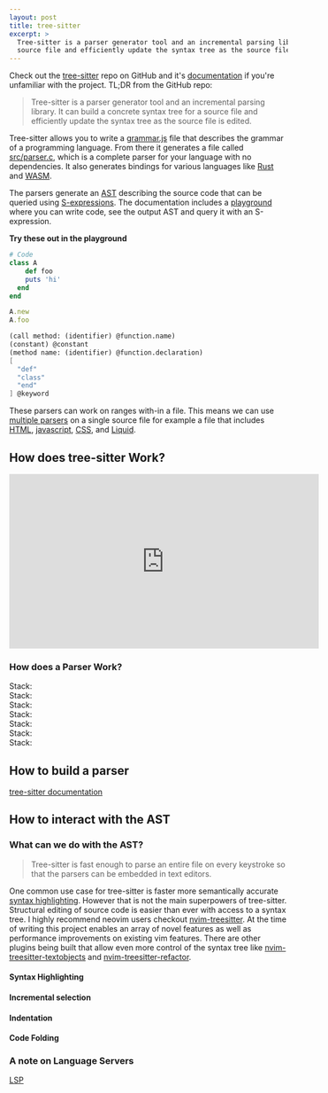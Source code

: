 ```yaml
---
layout: post
title: tree-sitter
excerpt: >
  Tree-sitter is a parser generator tool and an incremental parsing library. It can build a concrete syntax tree for a
  source file and efficiently update the syntax tree as the source file is edited.
---
```


Check out the [tree-sitter](https://github.com/tree-sitter/tree-sitter) repo on GitHub and it's
[documentation](https://tree-sitter.github.io/tree-sitter/) if you're unfamiliar with the project. TL;DR from the GitHub
repo:

> Tree-sitter is a parser generator tool and an incremental parsing library. It can build a concrete syntax tree for a
> source file and efficiently update the syntax tree as the source file is edited.

Tree-sitter allows you to write a [grammar.js](https://github.com/Shopify/tree-sitter-liquid/blob/main/grammar.js)
file that describes the grammar of a programming language. From there it generates a file called
[src/parser.c](https://github.com/Shopify/tree-sitter-liquid/blob/main/src/parser.c), which is a complete parser for
your language with no dependencies. It also generates bindings for various languages like
[Rust](https://github.com/tree-sitter/tree-sitter/blob/master/lib/binding_rust/README.md) and
[WASM](https://github.com/tree-sitter/tree-sitter/blob/master/lib/binding_web/README.md).

The parsers generate an [AST](https://tree-sitter.github.io/tree-sitter/creating-parsers#command-parse) describing the
source code that can be queried using [S-expressions](https://en.wikipedia.org/wiki/S-expression). The documentation
includes a [playground](https://tree-sitter.github.io/tree-sitter/playground) where you can write code, see the output
AST and query it with an S-expression.

**Try these out in the playground**

```ruby
# Code
class A
	def foo
    puts 'hi'
  end
end

A.new
A.foo
```

```scheme
(call method: (identifier) @function.name)
(constant) @constant
(method name: (identifier) @function.declaration)
[
  "def"
  "class"
  "end"
] @keyword
```

These parsers can work on ranges with-in a file. This means we can use [multiple
parsers](https://tree-sitter.github.io/tree-sitter/using-parsers#multi-language-documents) on a single source file for
example a file that includes [HTML](https://github.com/tree-sitter/tree-sitter-html),
[javascript](https://github.com/tree-sitter/tree-sitter-javascript),
[CSS](https://github.com/tree-sitter/tree-sitter-css), and [Liquid](https://github.com/Shopify/tree-sitter-liquid).

## How does tree-sitter Work?

<iframe width="560" height="315" src="https://www.youtube-nocookie.com/embed/Jes3bD6P0To" title="YouTube video player"
frameborder="0" allow="accelerometer; autoplay; clipboard-write; encrypted-media; gyroscope; picture-in-picture"
allowfullscreen></iframe>

### How does a Parser Work?

<div class="flex flex-col flex-nowrap content-around">
  <img src="/assets/images/graphs/tree-sitter-parsing-program-0.svg" alt="">
</div>

<div class="flex flex-col flex-nowrap content-around">
  <img src="/assets/images/graphs/tree-sitter-parsing-program-1.svg" alt="">
  <div class="flex flex-row flex-nowrap items-center pl-16">
    <span class="font-bold text-2xl">Stack:</span>
    <img src="/assets/images/graphs/tree-sitter-parsing-part-0.svg" alt="">
  </div>
</div>

<div class="flex flex-col flex-nowrap content-around">
  <img src="/assets/images/graphs/tree-sitter-parsing-program-2.svg" alt="">
  <div class="flex flex-row flex-nowrap items-center pl-16">
    <span class="font-bold text-2xl">Stack:</span>
    <img src="/assets/images/graphs/tree-sitter-parsing-part-1.svg" alt="">
  </div>
</div>

<div class="flex flex-col flex-nowrap content-around">
  <img src="/assets/images/graphs/tree-sitter-parsing-program-3.svg" alt="">
  <div class="flex flex-row flex-nowrap items-center pl-16">
    <span class="font-bold text-2xl">Stack:</span>
    <img src="/assets/images/graphs/tree-sitter-parsing-part-2.svg" alt="">
  </div>
</div>

<div class="flex flex-col flex-nowrap content-around">
  <img src="/assets/images/graphs/tree-sitter-parsing-program-3.svg" alt="">
  <div class="flex flex-row flex-nowrap items-center pl-16">
    <span class="font-bold text-2xl">Stack:</span>
    <img src="/assets/images/graphs/tree-sitter-parsing-part-3.svg" alt="">
  </div>
</div>

<div class="flex flex-col flex-nowrap content-around">
  <img src="/assets/images/graphs/tree-sitter-parsing-program-4.svg" alt="">
  <div class="flex flex-row flex-nowrap items-center pl-16">
    <span class="font-bold text-2xl">Stack:</span>
    <img src="/assets/images/graphs/tree-sitter-parsing-part-4.svg" alt="">
  </div>
</div>

<div class="flex flex-col flex-nowrap content-around">
  <img src="/assets/images/graphs/tree-sitter-parsing-program-5.svg" alt="">
  <div class="flex flex-row flex-nowrap items-center pl-16">
    <span class="font-bold text-2xl">Stack:</span>
    <img src="/assets/images/graphs/tree-sitter-parsing-part-5.svg" alt="">
  </div>
</div>

<div class="flex flex-col flex-nowrap content-around">
  <img src="/assets/images/graphs/tree-sitter-parsing-program-5.svg" alt="">
  <div class="flex flex-row flex-nowrap items-center pl-16">
    <span class="font-bold text-2xl">Stack:</span>
    <img src="/assets/images/graphs/tree-sitter-parsing-part-6.svg" alt="">
  </div>
</div>

## How to build a parser

[tree-sitter documentation](https://tree-sitter.github.io/tree-sitter/creating-parsers)

## How to interact with the AST

### What can we do with the AST?

> Tree-sitter is fast enough to parse an entire file on every keystroke so that the parsers can be embedded in text
> editors.

One common use case for tree-sitter is faster more semantically accurate [syntax
highlighting](https://tree-sitter.github.io/tree-sitter/syntax-highlighting). However that is not the main superpowers
of tree-sitter. Structural editing of source code is easier than ever with access to a syntax tree. I highly recommend
neovim users checkout [nvim-treesitter](https://github.com/nvim-treesitter/nvim-treesitter). At the time of writing this
project enables an array of novel features as well as performance improvements on existing vim features. There are other
plugins being built that allow even more control of the syntax tree like
[nvim-treesitter-textobjects](https://github.com/nvim-treesitter/nvim-treesitter-textobjects) and
[nvim-treesitter-refactor](https://github.com/nvim-treesitter/nvim-treesitter-refactor).

#### Syntax Highlighting


#### Incremental selection


#### Indentation


#### Code Folding

### A note on Language Servers

[LSP](https://microsoft.github.io/language-server-protocol/)

